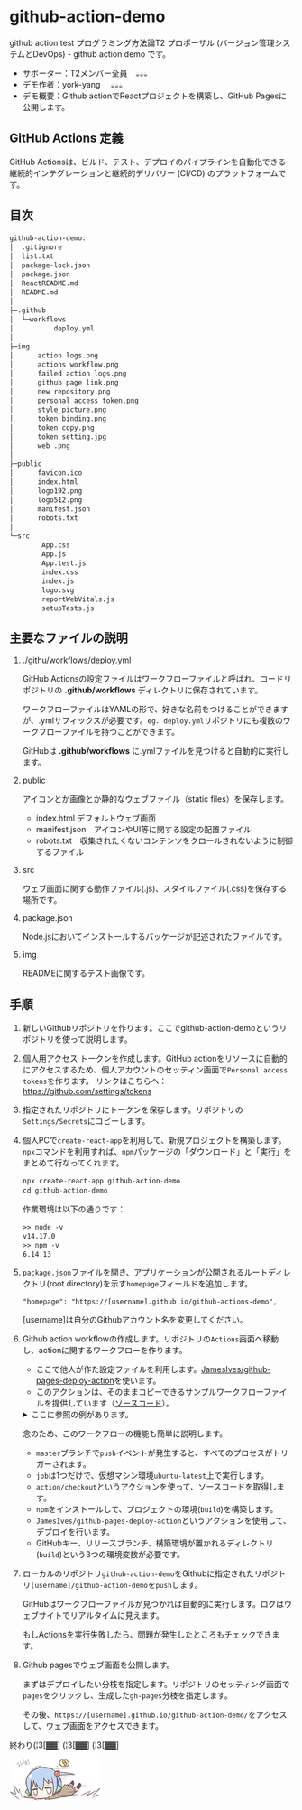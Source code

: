 # github-action-demo
github action test
プログラミング方法論T2 プロポーザル (バージョン管理システムとDevOps) - github action demo です。
- サポーター：T2メンバー全員　`☕☕☕`
- デモ作者：york-yang 　`☕☕☕`
- デモ概要：Github actionでReactプロジェクトを構築し、GitHub Pagesに公開します。


## GitHub Actions 定義
GitHub Actionsは、ビルド、テスト、デプロイのパイプラインを自動化できる継続的インテグレーションと継続的デリバリー (CI/CD) のプラットフォームです。

## 目次
```
github-action-demo:
│  .gitignore
│  list.txt
│  package-lock.json
│  package.json
│  ReactREADME.md
│  README.md
│  
├─.github
│  └─workflows
│          deploy.yml
│          
├─img
│      action logs.png
│      actions workflow.png
│      failed action logs.png
│      github page link.png
│      new repository.png
│      personal access token.png
│      style_picture.png
│      token binding.png
│      token copy.png
│      token setting.jpg
│      web .png
│          
├─public
│      favicon.ico
│      index.html
│      logo192.png
│      logo512.png
│      manifest.json
│      robots.txt
│      
└─src
        App.css
        App.js
        App.test.js
        index.css
        index.js
        logo.svg
        reportWebVitals.js
        setupTests.js
```

## 主要なファイルの説明
1. ./githu/workflows/deploy.yml

   GitHub Actionsの設定ファイルはワークフローファイルと呼ばれ、コードリポジトリの **.github/workflows** ディレクトリに保存されています。

   ワークフローファイルはYAMLの形で、好きな名前をつけることができますが、.ymlサフィックスが必要です。`eg. deploy.yml`リポジトリにも複数のワークフローファイルを持つことができます。

   GitHubは **.github/workflows** に.ymlファイルを見つけると自動的に実行します。

2. public

   アイコンとか画像とか静的なウェブファイル（static files）を保存します。
   - index.html デフォルトウェブ画面
   - manifest.json　アイコンやUI等に関する設定の配置ファイル
   - robots.txt　収集されたくないコンテンツをクロールされないように制御するファイル
   
3. src
   
   ウェブ画面に関する動作ファイル(.js)、スタイルファイル(.css)を保存する場所です。

4. package.json
    
   Node.jsにおいてインストールするパッケージが記述されたファイルです。

5. img
   
   READMEに関するテスト画像です。


## 手順
1. 新しいGithubリポジトリを作ります。ここでgithub-action-demoというリポジトリを使って説明します。

2. 個人用アクセス トークンを作成します。GitHub actionをリソースに自動的にアクセスするため、個人アカウントのセッティン画面で`Personal access tokens`を作ります。
   リンクはこちらへ：https://github.com/settings/tokens

3. 指定されたリポジトリにトークンを保存します。リポジトリの`Settings/Secrets`にコピーします。

4. 個人PCで`create-react-app`を利用して、新規プロジェクトを構築します。`npx`コマンドを利用すれば、`npm`パッケージの「ダウンロード」と「実行」をまとめて行なってくれます。
   ```node.js
   npx create-react-app github-action-demo
   cd github-action-demo
   ```
   作業環境は以下の通りです：
   ```shell
   >> node -v
   v14.17.0
   >> npm -v
   6.14.13
   ```

5. `package.json`ファイルを開き、アプリケーションが公開されるルートディレクトリ(root directory)を示す`homepage`フィールドを追加します。
   ```
   "homepage": "https://[username].github.io/github-actions-demo",
   ```
   [username]は自分のGithubアカウント名を変更してください。

6. Github action workflowの作成します。リポジトリの`Actions`画面へ移動し、actionに関するワークフローを作ります。


   - ここで他人が作た設定ファイルを利用します。[JamesIves/github-pages-deploy-action](https://github.com/marketplace/actions/deploy-to-github-pages)を使います。
 　
   - このアクションは、そのままコピーできるサンプルワークフローファイルを提供しています（[ソースコード](https://github.com/ruanyf/github-actions-demo/blob/master/.github/workflows/ci.yml)）。
   
   <details><summary>ここに参照の例があります。</summary>     
   <p>
           
   ```yml
        name: GitHub Actions Build and Deploy Demo
        on:
          push:
            branches:
              - master
        jobs:
          build-and-deploy:
            runs-on: ubuntu-latest
            steps:
              - name: Checkout 🛎️
                uses: actions/checkout@v2.3.1
                with:
                  persist-credentials: false

              - name: Install and Build 🔧
                run: |
                  npm install
                  npm run-script build

              - name: Deploy 🚀
                uses: JamesIves/github-pages-deploy-action@4.1.1
                with:
                  branch: gh-pages
                  folder: build
                  token: ${{ secrets.ACCESS_TOKEN }}   
   ```
           
   </p>
   </details>
   
   念のため、このワークフローの機能も簡単に説明します。
   - `master`ブランチで`push`イベントが発生すると、すべてのプロセスがトリガーされます。
   - `job`は1つだけで、仮想マシン環境`ubuntu-latest`上で実行します。
   - `action/checkout`というアクションを使って、ソースコードを取得します。
   - `npm`をインストールして、プロジェクトの環境(`build`)を構築します。
   - `JamesIves/github-pages-deploy-action`というアクションを使用して、デプロイを行います。
   - GitHubキー、リリースブランチ、構築環境が置かれるディレクトリ(`build`)という3つの環境変数が必要です。 
    
7. ローカルのリポジトリ`github-action-demo`をGithubに指定されたリポジトリ`[username]/github-action-demo`を`push`します。
   
   GitHubはワークフローファイルが見つかれば自動的に実行します。ログはウェブサイトでリアルタイムに見えます。
   
   もしActionsを実行失敗したら、問題が発生したところもチェックできます。
   
8. Github pagesでウェブ画面を公開します。

   まずはデプロイしたい分枝を指定します。リポジトリのセッティング画面で`pages`をクリックし、生成した`gh-pages`分枝を指定します。
   
   その後、`https://[username].github.io/github-action-demo/`をアクセスして、ウェブ画面をアクセスできます。

   

終わり(¦3[▓▓] (¦3[▓▓] (¦3[▓▓] 

![疲れわ!](https://github.com/york-yang-me/github-action-demo/blob/master/img/style_picture.png)
